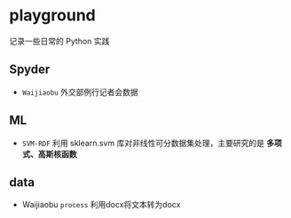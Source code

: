 # playground

记录一些日常的 Python 实践

## Spyder
* `Waijiaobu` 外交部例行记者会数据

## ML
* `SVM-RDF` 利用 sklearn.svm 库对非线性可分数据集处理，主要研究的是 **多项式、高斯核函数**

## data
* Waijiaobu `process` 利用docx将文本转为docx




